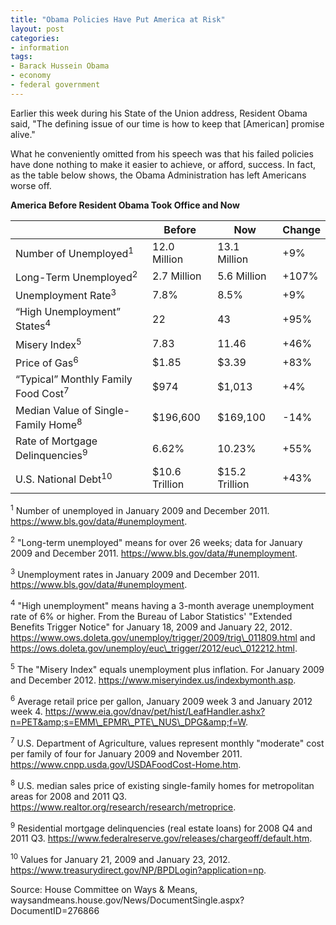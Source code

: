 ```yaml
---
title: "Obama Policies Have Put America at Risk"
layout: post
categories:
- information
tags:
- Barack Hussein Obama
- economy
- federal government
---
```


Earlier this week during his State of the Union address, Resident Obama said, "The defining issue of our time is how to keep that \[American\] promise alive."

What he conveniently omitted from his speech was that his failed policies have done nothing to make it easier to achieve, or afford, success. In fact, as the table below shows, the Obama Administration has left Americans worse off.

**America Before Resident Obama Took Office and Now**

<table><thead><tr><th>&nbsp;</th><th>Before</th><th>Now</th><th>Change</th></tr></thead><tbody><tr><td>Number of Unemployed<sup>1</sup></td><td>12.0 Million</td><td>13.1 Million</td><td>+9%</td></tr><tr><td>Long-Term Unemployed<sup>2</sup></td><td>2.7 Million</td><td>5.6 Million</td><td>+107%</td></tr><tr><td>Unemployment Rate<sup>3</sup></td><td>7.8%</td><td>8.5%</td><td>+9%</td></tr><tr><td>“High Unemployment” States<sup>4</sup></td><td>22</td><td>43</td><td>+95%</td></tr><tr><td>Misery Index<sup>5</sup></td><td>7.83</td><td>11.46</td><td>+46%</td></tr><tr><td>Price of Gas<sup>6</sup></td><td>$1.85</td><td>$3.39</td><td>+83%</td></tr><tr><td>“Typical” Monthly Family Food Cost<sup>7</sup></td><td>$974</td><td>$1,013</td><td>+4%</td></tr><tr><td>Median Value of Single-Family Home<sup>8</sup></td><td>$196,600</td><td>$169,100</td><td>-14%</td></tr><tr><td>Rate of Mortgage Delinquencies<sup>9</sup></td><td>6.62%</td><td>10.23%</td><td>+55%</td></tr><tr><td>U.S. National Debt<sup>10</sup></td><td>$10.6 Trillion</td><td>$15.2 Trillion</td><td>+43%</td></tr></tbody></table>

<sup>1</sup> Number of unemployed in January 2009 and December 2011. https://www.bls.gov/data/#unemployment.

<sup>2</sup> "Long-term unemployed" means for over 26 weeks; data for January 2009 and December 2011. https://www.bls.gov/data/#unemployment.

<sup>3</sup> Unemployment rates in January 2009 and December 2011. https://www.bls.gov/data/#unemployment.

<sup>4</sup> "High unemployment" means having a 3-month average unemployment rate of 6% or higher. From the Bureau of Labor Statistics' "Extended Benefits Trigger Notice" for January 18, 2009 and January 22, 2012. https://www.ows.doleta.gov/unemploy/trigger/2009/trig\_011809.html and https://ows.doleta.gov/unemploy/euc\_trigger/2012/euc\_012212.html.

<sup>5</sup> The "Misery Index" equals unemployment plus inflation. For January 2009 and December 2012. https://www.miseryindex.us/indexbymonth.asp.

<sup>6</sup> Average retail price per gallon, January 2009 week 3 and January 2012 week 4. 
https://www.eia.gov/dnav/pet/hist/LeafHandler.ashx?n=PET&amp;s=EMM\_EPMR\_PTE\_NUS\_DPG&amp;f=W.

<sup>7</sup> U.S. Department of Agriculture, values represent monthly "moderate" cost per family of four for January 2009 and November 2011. https://www.cnpp.usda.gov/USDAFoodCost-Home.htm.

<sup>8</sup> U.S. median sales price of existing single-family homes for metropolitan areas for 2008 and 2011 Q3. 
https://www.realtor.org/research/research/metroprice.

<sup>9</sup> Residential mortgage delinquencies (real estate loans) for 2008 Q4 and 2011 Q3. 
https://www.federalreserve.gov/releases/chargeoff/default.htm.

<sup>10</sup> Values for January 21, 2009 and January 23, 2012. https://www.treasurydirect.gov/NP/BPDLogin?application=np.

Source: House Committee on Ways & Means, waysandmeans.house.gov/News/DocumentSingle.aspx?DocumentID=276866
